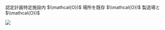 認定計画特定施設内 $\\mathcal{O})$ 場所を既存 $\\mathcal{O})$ 製造場と $\\mathcal{O})$

![](https://www.nta.go.jp/tmp/ad3883be-0ffe-4176-a881-a31e6d9f642b/images/96bcf65bb10beafae9cee3120dabda15f7a5ea3becfc3ea637c165b63226da54.jpg)